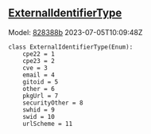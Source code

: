 ## [ExternalIdentifierType](https://github.com/spdx/spdx-3-model/blob/main/model/Core/Vocabularies/ExternalIdentifierType.md)
Model: [828388b](https://github.com/spdx/spdx-3-model/commit/828388b98c2374f1af6b760ab87fee0d4a11e3f4) 2023-07-05T10:09:48Z
```
class ExternalIdentifierType(Enum):
    cpe22 = 1
    cpe23 = 2
    cve = 3
    email = 4
    gitoid = 5
    other = 6
    pkgUrl = 7
    securityOther = 8
    swhid = 9
    swid = 10
    urlScheme = 11
```

